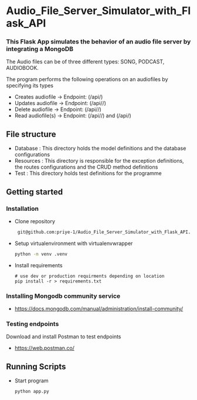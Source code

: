 # Audio_File_Server_Simulator_with_Flask_API
### This Flask App simulates the behavior of an audio file server by integrating a MongoDB 
The Audio files can be of three different  types:  SONG, PODCAST, AUDIOBOOK. 

The program performs the following operations on an audiofiles by specifying its types
- Creates audiofile  -> Endpoint: (/api/<audiofile>)
- Updates audiofile  -> Endpoint: (/api/<audiofile>/<id>)
- Delete audiofile   -> Endpoint: (/api/<audiofile>/<id>)
- Read audiofile(s)  -> Endpoint: (/api/<audiofile>/<id>)  and  (/api/<audiofile>)


## File structure
- Database : This directory holds the model definitions and the database configurations
- Resources : This directory is responsible for the exception definitions, the routes configurations and the CRUD method definitions
- Test : This directory holds test definitions for the programme


## Getting started   
### Installation

- Clone repository

    ```bash
     git@github.com:priye-1/Audio_File_Server_Simulator_with_Flask_API.git
    ```

- Setup virtualenvironment with virtualenvwrapper

    ```bash
    python -m venv .venv
    ```

- Install requirements

    ```terminal
    # use dev or production requirments depending on location
    pip install -r > requirements.txt
    ```
### Installing Mongodb community service
- https://docs.mongodb.com/manual/administration/install-community/

### Testing endpoints
Download and install Postman to test endpoints
- https://web.postman.co/

## Running Scripts
- Start program

    ```terminal
    python app.py
    ```
 
